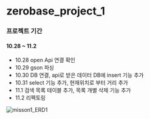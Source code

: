 # zerobase_project_1

### 프로젝트 기간
#### 10.28 ~ 11.2

- 10.28 open Api 연결 확인
- 10.29 gson 파싱
- 10.30 DB 연결, api로 받은 데이터 DB에 insert 기능 추가
- 10.31 select 기능 추가, 현재위치로 부터 거리 추가
- 11.1 검색 목록 테이블 추가, 목록 개별 삭제 기능 추가
- 11.2 리펙토링

![misson1_ERD1](https://user-images.githubusercontent.com/97837003/199248043-ac83bd60-16ad-4c2c-b0a1-5b1280ddd7c6.png)
